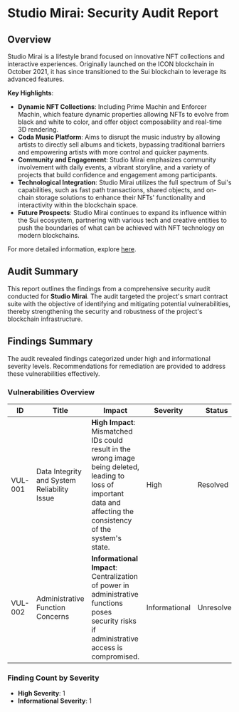 # Studio Mirai: Security Audit Report

## Overview

Studio Mirai is a lifestyle brand focused on innovative NFT collections and interactive experiences. Originally launched on the ICON blockchain in October 2021, it has since transitioned to the Sui blockchain to leverage its advanced features.

**Key Highlights**:
- **Dynamic NFT Collections**: Including Prime Machin and Enforcer Machin, which feature dynamic properties allowing NFTs to evolve from black and white to color, and offer object composability and real-time 3D rendering.
- **Coda Music Platform**: Aims to disrupt the music industry by allowing artists to directly sell albums and tickets, bypassing traditional barriers and empowering artists with more control and quicker payments.
- **Community and Engagement**: Studio Mirai emphasizes community involvement with daily events, a vibrant storyline, and a variety of projects that build confidence and engagement among participants.
- **Technological Integration**: Studio Mirai utilizes the full spectrum of Sui's capabilities, such as fast path transactions, shared objects, and on-chain storage solutions to enhance their NFTs' functionality and interactivity within the blockchain space.
- **Future Prospects**: Studio Mirai continues to expand its influence within the Sui ecosystem, partnering with various tech and creative entities to push the boundaries of what can be achieved with NFT technology on modern blockchains.

For more detailed information, explore [here](https://twitter.com/_StudioMirai).

## Audit Summary

This report outlines the findings from a comprehensive security audit conducted for **Studio Mirai**. The audit targeted the project's smart contract suite with the objective of identifying and mitigating potential vulnerabilities, thereby strengthening the security and robustness of the project's blockchain infrastructure.

## Findings Summary

The audit revealed findings categorized under high and informational severity levels. Recommendations for remediation are provided to address these vulnerabilities effectively.

### Vulnerabilities Overview

| ID       | Title                              | Impact                                                                                                       | Severity | Status    |
|----------|------------------------------------|--------------------------------------------------------------------------------------------------------------|----------|-----------|
| VUL-001  | Data Integrity and System Reliability Issue | **High Impact**: Mismatched IDs could result in the wrong image being deleted, leading to loss of important data and affecting the consistency of the system's state. | High     | Resolved  |
| VUL-002  | Administrative Function Concerns          | **Informational Impact**: Centralization of power in administrative functions poses security risks if administrative access is compromised. | Informational | Unresolved  |

### Finding Count by Severity

- **High Severity**: 1
- **Informational Severity**: 1
